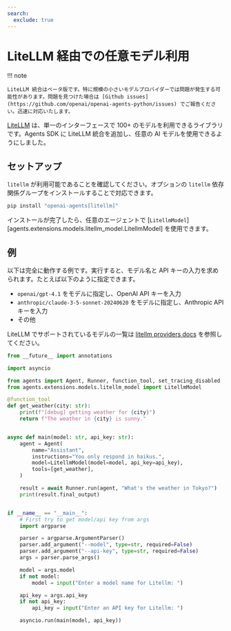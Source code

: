 ```yaml
---
search:
  exclude: true
---
```

# LiteLLM 経由での任意モデル利用

!!! note

    LiteLLM 統合はベータ版です。特に規模の小さいモデルプロバイダーでは問題が発生する可能性があります。問題を見つけた場合は [Github issues](https://github.com/openai/openai-agents-python/issues) でご報告ください。迅速に対応いたします。

[LiteLLM](https://docs.litellm.ai/docs/) は、単一のインターフェースで 100+ のモデルを利用できるライブラリです。Agents SDK に LiteLLM 統合を追加し、任意の AI モデルを使用できるようにしました。

## セットアップ

`litellm` が利用可能であることを確認してください。オプションの `litellm` 依存関係グループをインストールすることで対応できます。

```bash
pip install "openai-agents[litellm]"
```

インストールが完了したら、任意のエージェントで [`LitellmModel`][agents.extensions.models.litellm_model.LitellmModel] を使用できます。

## 例

以下は完全に動作する例です。実行すると、モデル名と API キーの入力を求められます。たとえば以下のように指定できます。

-   `openai/gpt-4.1` をモデルに指定し、OpenAI API キーを入力  
-   `anthropic/claude-3-5-sonnet-20240620` をモデルに指定し、Anthropic API キーを入力  
-   その他

LiteLLM でサポートされているモデルの一覧は [litellm providers docs](https://docs.litellm.ai/docs/providers) を参照してください。

```python
from __future__ import annotations

import asyncio

from agents import Agent, Runner, function_tool, set_tracing_disabled
from agents.extensions.models.litellm_model import LitellmModel

@function_tool
def get_weather(city: str):
    print(f"[debug] getting weather for {city}")
    return f"The weather in {city} is sunny."


async def main(model: str, api_key: str):
    agent = Agent(
        name="Assistant",
        instructions="You only respond in haikus.",
        model=LitellmModel(model=model, api_key=api_key),
        tools=[get_weather],
    )

    result = await Runner.run(agent, "What's the weather in Tokyo?")
    print(result.final_output)


if __name__ == "__main__":
    # First try to get model/api key from args
    import argparse

    parser = argparse.ArgumentParser()
    parser.add_argument("--model", type=str, required=False)
    parser.add_argument("--api-key", type=str, required=False)
    args = parser.parse_args()

    model = args.model
    if not model:
        model = input("Enter a model name for Litellm: ")

    api_key = args.api_key
    if not api_key:
        api_key = input("Enter an API key for Litellm: ")

    asyncio.run(main(model, api_key))
```